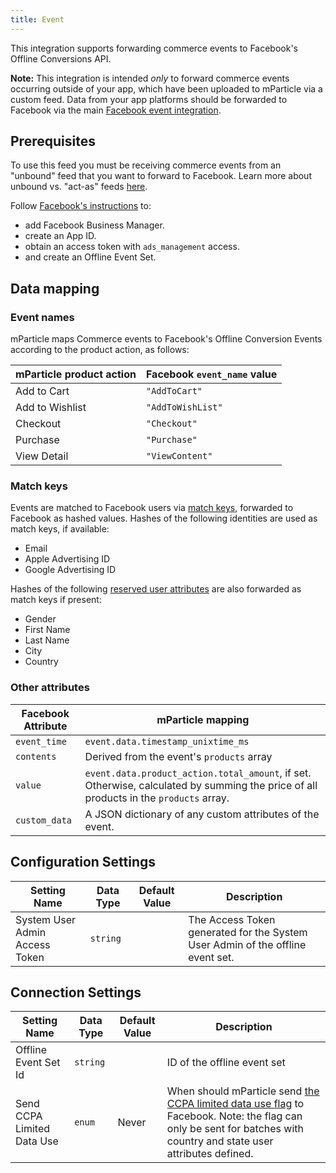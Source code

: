 ```yaml
---
title: Event
---
```


This integration supports forwarding commerce events to Facebook's Offline Conversions API.

**Note:** This integration is intended _only_ to forward commerce events occurring outside of your app, which have been uploaded to mParticle via a custom feed. Data from your app platforms should be forwarded to Facebook via the main [Facebook event integration](/integrations/facebook/event/).

## Prerequisites

To use this feed you must be receiving commerce events from an "unbound" feed that you want to forward to Facebook. Learn more about unbound vs. "act-as" feeds [here](/guides/feeds/#forwarding-data-from-feeds).

Follow [Facebook's instructions](https://developers.facebook.com/docs/marketing-api/offline-conversions/v3.2) to:
* add Facebook Business Manager.
* create an App ID.
* obtain an access token with `ads_management` access.
* and create an Offline Event Set.

## Data mapping

### Event names

mParticle maps Commerce events to Facebook's Offline Conversion Events according to the product action, as follows:

| mParticle product action | Facebook `event_name` value |
|  ----------------------  | --------------------- |
| Add to Cart | `"AddToCart"` |
| Add to Wishlist | `"AddToWishList"` |
| Checkout | `"Checkout"` |
| Purchase | `"Purchase"` |
| View Detail | `"ViewContent"` |

### Match keys

Events are matched to Facebook users via [match keys](https://developers.facebook.com/docs/marketing-api/offline-conversions/v3.2#match-keys), forwarded to Facebook as hashed values. Hashes of the following identities are used as match keys, if available:

* Email
* Apple Advertising ID
* Google Advertising ID

Hashes of the following [reserved user attributes](/developers/server/json-reference/#user_attributes) are also forwarded as match keys if present:

* Gender
* First Name
* Last Name
* City
* Country

### Other attributes

| Facebook Attribute | mParticle mapping |
| ------------------ | ----------------- |
| `event_time` | `event.data.timestamp_unixtime_ms` |
| `contents` | Derived from the event's `products` array |
| `value` | `event.data.product_action.total_amount`, if set. Otherwise, calculated by summing the price of all products in the `products` array. |
| `custom_data` | A JSON dictionary of any custom attributes of the event. |

## Configuration Settings

| Setting Name| Data Type | Default Value | Description |
|---|---|---|---|
| System User Admin Access Token | `string` | | The Access Token generated for the System User Admin of the offline event set.

## Connection Settings

| Setting Name| Data Type | Default Value | Description |
|---|---|---|---|
| Offline Event Set Id | `string` | <unset> | ID of the offline event set |
| Send CCPA Limited Data Use | `enum` | Never | When should mParticle send [the CCPA limited data use flag](https://developers.facebook.com/docs/marketing-apis/data-processing-options) to Facebook. Note: the flag can only be sent for batches with country and state user attributes defined. |
